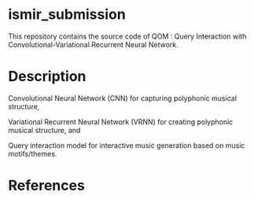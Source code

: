 # ismir_submission

This repository contains the source code of QOM : Query Interaction with Convolutional-Variational Recurrent Neural Network.

# Description

Convolutional Neural Network (CNN) for capturing polyphonic musical structure,

Variational Recurrent Neural Network (VRNN) for creating polyphonic musical structure, and 

Query interaction model for interactive music generation based on music motifs/themes.

# References
